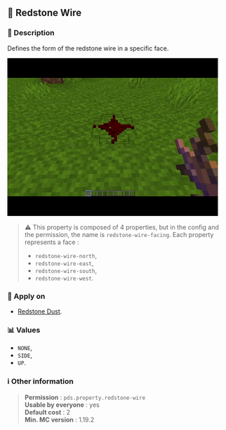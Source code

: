 ## :electric_plug: Redstone Wire

### :memo: Description
Defines the form of the redstone wire in a specific face.

![Demo of powerable property](../../assets/properties/redstone-wire.gif ':size=90%')

> :warning: This property is composed of 4 properties, but in the config and the permission, the name is ``redstone-wire-facing``.
> Each property represents a face :
> - ``redstone-wire-north``,
> - ``redstone-wire-east``,
> - ``redstone-wire-south``,
> - ``redstone-wire-west``.

### :dart: Apply on
- [Redstone Dust](https://minecraft.wiki/w/Redstone_Dust).

### :bar_chart: Values
- ``NONE``,
- ``SIDE``,
- ``UP``.

### :information_source: Other information

> **Permission** : ``pds.property.redstone-wire``<br>
> **Usable by everyone** : yes<br>
>  **Default cost** : 2<br>
>  **Min. MC version** : 1.19.2
